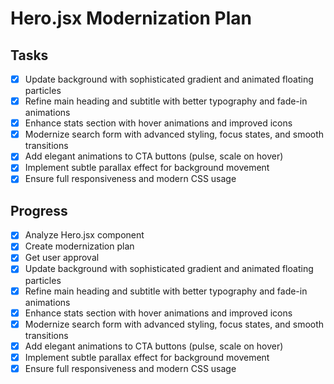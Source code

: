 # Hero.jsx Modernization Plan

## Tasks
- [x] Update background with sophisticated gradient and animated floating particles
- [x] Refine main heading and subtitle with better typography and fade-in animations
- [x] Enhance stats section with hover animations and improved icons
- [x] Modernize search form with advanced styling, focus states, and smooth transitions
- [x] Add elegant animations to CTA buttons (pulse, scale on hover)
- [x] Implement subtle parallax effect for background movement
- [x] Ensure full responsiveness and modern CSS usage

## Progress
- [x] Analyze Hero.jsx component
- [x] Create modernization plan
- [x] Get user approval
- [x] Update background with sophisticated gradient and animated floating particles
- [x] Refine main heading and subtitle with better typography and fade-in animations
- [x] Enhance stats section with hover animations and improved icons
- [x] Modernize search form with advanced styling, focus states, and smooth transitions
- [x] Add elegant animations to CTA buttons (pulse, scale on hover)
- [x] Implement subtle parallax effect for background movement
- [x] Ensure full responsiveness and modern CSS usage
